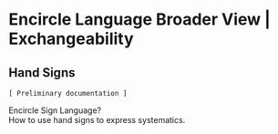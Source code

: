 ﻿Encircle Language Broader View | Exchangeability
================================================

Hand Signs
----------

`[ Preliminary documentation ]`

Encircle Sign Language?  
How to use hand signs to express systematics.